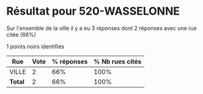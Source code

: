 # Résultat pour 520-WASSELONNE

Sur l'ensemble de la ville il y a eu 3 réponses dont 2 réponses avec une rue citée (66%)

1 points noirs identifiés

| Rue | Vote | % réponses | % Nb rues cités|
|-----|------|------------|----------------|
| VILLE | 2 | 66% | 100%|
| **Total** | 2 | 66% | 100%|
